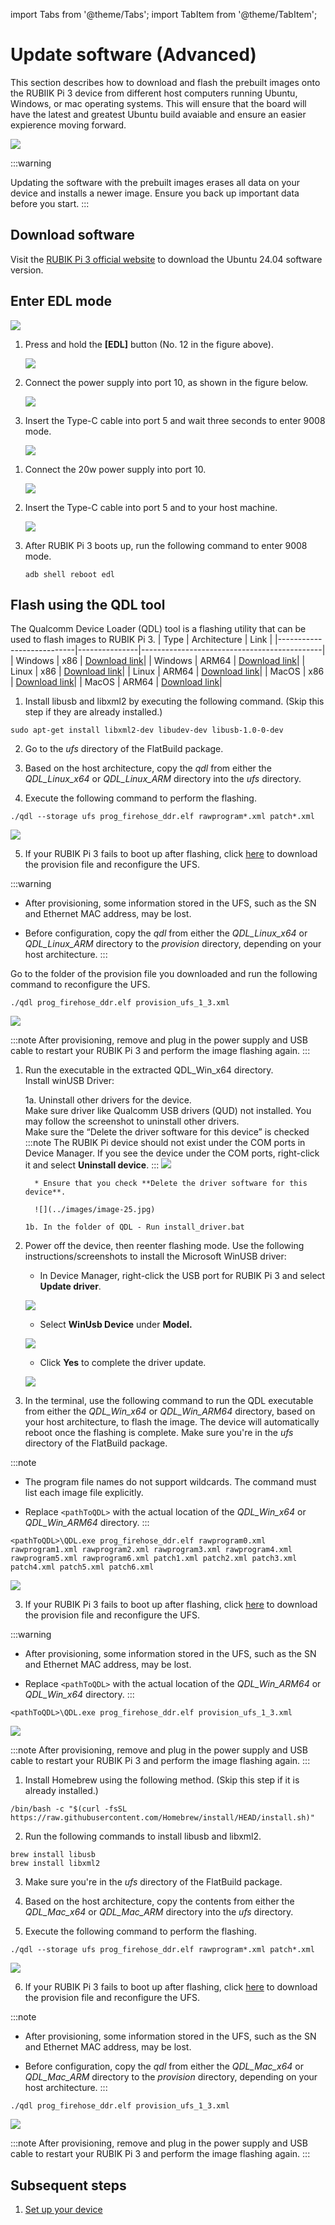 import Tabs from '@theme/Tabs';
import TabItem from '@theme/TabItem';

# Update software (Advanced)

This section describes how to download and flash the prebuilt images onto the RUBIIK Pi 3 device from different host computers running Ubuntu, Windows, or mac operating systems.
This will ensure that the board will have the latest and greatest Ubuntu build avaiable and ensure an easier expierence moving forward.

![](../images/diagram.jpg)

:::warning

 Updating the software with the prebuilt images erases all data on your device and installs a newer image. Ensure you back up important data before you start.
::: 

## Download software

Visit the [RUBIK Pi 3 official website](https://www.thundercomm.com/rubik-pi-3/en/docs/image) to download the Ubuntu 24.04 software version.

<a id="enterEDL"></a>
## Enter EDL mode

![](../images/image-18.jpg)

<Tabs>
<TabItem value="method1" label="Manual Flow">

1. Press and hold the **[EDL]** button (No. 12 in the figure above).

   ![](../images/image-19.jpg)

2. Connect the power supply into port 10, as shown in the figure below.

   ![](../images/image-20.jpg)

3. Insert the Type-C cable into port 5 and wait three seconds to enter 9008 mode.

   ![](../images/20250314-155547.jpg)
</TabItem>
<TabItem value="method2" label="Remote Access">

1. Connect the 20w power supply into port 10.

   ![](../images/20250314-155550.jpg)

2. Insert the Type-C cable into port 5 and to your host machine.

   ![](../images/20250314-155547-1.jpg)

3. After RUBIK Pi 3 boots up, run the following command to enter 9008 mode.

   ```shell
   adb shell reboot edl
   ```
</TabItem>
</Tabs>

<a id="flashQDL"></a>
## Flash using the QDL tool

The Qualcomm Device Loader (QDL) tool is a flashing utility that can be used to flash images to RUBIK Pi 3.
| Type                      | Architecture  | Link                                        |
|---------------------------|---------------|---------------------------------------------|
| Windows                   |  x86          | [Download link](https://softwarecenter.qualcomm.com/catalog/item/Qualcomm_Device_Loader?osArch=X86&osType=Windows&version=2.3.9.2)|
| Windows                   |  ARM64        | [Download link](https://softwarecenter.qualcomm.com/catalog/item/Qualcomm_Device_Loader?osArch=ARM64&osType=Windows&version=2.3.9.2)|
| Linux                     |  x86          | [Download link](https://softwarecenter.qualcomm.com/catalog/item/Qualcomm_Device_Loader?osArch=X86&osDist=Debian&osType=Linux&version=2.3.9.2)|
| Linux                     |  ARM64        | [Download link](https://softwarecenter.qualcomm.com/catalog/item/Qualcomm_Device_Loader?osArch=ARM64&osDist=Debian&osType=Linux&version=2.3.9.2)|
| MacOS                     |  x86          | [Download link](https://softwarecenter.qualcomm.com/catalog/item/Qualcomm_Device_Loader?osArch=X86&osType=macOS&version=2.3.6)|
| MacOS                     |  ARM64        | [Download link](https://softwarecenter.qualcomm.com/catalog/item/Qualcomm_Device_Loader?osArch=ARM64&osType=macOS&version=2.3.9.2)|

<Tabs>

<TabItem value="uhost" label="Ubuntu host">

1. Install libusb and libxml2 by executing the following command. (Skip this step if they are already installed.)

```shell
sudo apt-get install libxml2-dev libudev-dev libusb-1.0-0-dev
```

2. Go to the *ufs* directory of the FlatBuild package.

3. Based on the host architecture, copy the *qdl* from either the *QDL_Linux_x64* or *QDL_Linux_ARM* directory into the *ufs* directory.

4. Execute the following command to perform the flashing.

```shell
./qdl --storage ufs prog_firehose_ddr.elf rawprogram*.xml patch*.xml
```

![](../images/image-22.jpg)

5. If your RUBIK Pi 3 fails to boot up after flashing, click [here](https://thundercomm.s3.dualstack.ap-northeast-1.amazonaws.com/uploads/web/rubik-pi-3/firmware/provision.zip) to download the provision file and reconfigure the UFS.

:::warning
 * After provisioning, some information stored in the UFS, such as the SN and Ethernet MAC address, may be lost.

 * Before configuration, copy the *qdl* from either the *QDL_Linux_x64* or *QDL_Linux_ARM* directory to the *provision* directory, depending on your host architecture.
::: 

Go to the folder of the provision file you downloaded and run the following command to reconfigure the UFS.

```shell
./qdl prog_firehose_ddr.elf provision_ufs_1_3.xml
```

![](../images/image-23.jpg)

:::note
 After provisioning, remove and plug in the power supply and USB cable to restart your RUBIK Pi 3 and perform the image flashing again.
:::
</TabItem>
<TabItem value="whost" label="Windows host">

1. Run the executable in the extracted QDL_Win_x64 directory.   
 Install winUSB Driver:
   
   1a. Uninstall other drivers for the device.   
      Make sure driver like Qualcomm USB drivers (QUD) not installed. You may follow the screenshot to uninstall other drivers.   
      Make sure the “Delete the driver software for this device” is checked
       :::note 
        The RUBIK Pi device should not exist under the COM ports in Device Manager. If you see the device under the COM ports, right-click it and select **Uninstall device**.
      :::
         ![](../images/image-24.jpg) 

         * Ensure that you check **Delete the driver software for this device**.

         ![](../images/image-25.jpg)

       1b. In the folder of QDL - Run install_driver.bat 

2. Power off the device, then reenter flashing mode. Use the following instructions/screenshots to install the Microsoft WinUSB driver:

      * In Device Manager, right-click the USB port for RUBIK Pi 3 and select **Update driver**.

      ![](../images/image-26.jpg)

      * Select **WinUsb Device** under **Model.**

      ![](../images/image-27.jpg)

      * Click **Yes** to complete the driver update.

      ![](../images/image-28.jpg)

2. In the terminal, use the following command to run the QDL executable from either the *QDL_Win_x64* or *QDL_Win_ARM64* directory, based on your host architecture, to flash the image. The device will automatically reboot once the flashing is complete. Make sure you're in the *ufs* directory of the FlatBuild package.

:::note
 * The program file names do not support wildcards. The command must list each image file explicitly.
 
 * Replace `<pathToQDL>` with the actual location of the *QDL_Win_x64* or *QDL_Win_ARM64* directory.
::: 

```shell
<pathToQDL>\QDL.exe prog_firehose_ddr.elf rawprogram0.xml rawprogram1.xml rawprogram2.xml rawprogram3.xml rawprogram4.xml rawprogram5.xml rawprogram6.xml patch1.xml patch2.xml patch3.xml patch4.xml patch5.xml patch6.xml
```

![](../images/image-29.jpg)

3. If your RUBIK Pi 3 fails to boot up after flashing, click [here](https://thundercomm.s3.dualstack.ap-northeast-1.amazonaws.com/uploads/web/rubik-pi-3/firmware/provision.zip) to download the provision file and reconfigure the UFS.

:::warning
 * After provisioning, some information stored in the UFS, such as the SN and Ethernet MAC address, may be lost.

 * Replace `<pathToQDL>` with the actual location of the *QDL_Win_ARM64* or *QDL_Win_x64* directory.
::: 

```shell
<pathToQDL>\QDL.exe prog_firehose_ddr.elf provision_ufs_1_3.xml
```

![](../images/image-30.jpg)

:::note
 After provisioning, remove and plug in the power supply and USB cable to restart your RUBIK Pi 3 and perform the image flashing again.
:::
</TabItem>
<TabItem value="mhost" label="macOS host">

1. Install Homebrew using the following method. (Skip this step if it is already installed.)

```shell
/bin/bash -c "$(curl -fsSL https://raw.githubusercontent.com/Homebrew/install/HEAD/install.sh)"
```

2. Run the following commands to install libusb and libxml2.

```shell
brew install libusb
brew install libxml2
```

3. Make sure you're in the *ufs* directory of the FlatBuild package.

4. Based on the host architecture, copy the contents from either the *QDL_Mac_x64* or *QDL_Mac_ARM* directory into the *ufs* directory.

5. Execute the following command to perform the flashing.

```shell
./qdl --storage ufs prog_firehose_ddr.elf rawprogram*.xml patch*.xml
```

![](../images/image-31.jpg)

6. If your RUBIK Pi 3 fails to boot up after flashing, click [here](https://thundercomm.s3.dualstack.ap-northeast-1.amazonaws.com/uploads/web/rubik-pi-3/firmware/provision.zip) to download the provision file and reconfigure the UFS.

:::note
 * After provisioning, some information stored in the UFS, such as the SN and Ethernet MAC address, may be lost.

 * Before configuration, copy the *qdl* from either the *QDL_Mac_x64* or *QDL_Mac_ARM* directory to the *provision* directory, depending on your host architecture.
::: 

```shell
./qdl prog_firehose_ddr.elf provision_ufs_1_3.xml
```

![](../images/image-32.jpg)

:::note
 After provisioning, remove and plug in the power supply and USB cable to restart your RUBIK Pi 3 and perform the image flashing again.
:::
</TabItem>

</Tabs>

## Subsequent steps

1. [Set up your device](../2.set-up-your-device.md)

